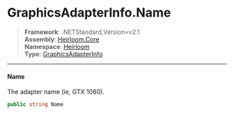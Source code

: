 # GraphicsAdapterInfo.Name

> **Framework**: .NETStandard,Version=v2.1  
> **Assembly**: [Heirloom.Core][0]  
> **Namespace**: [Heirloom][0]  
> **Type**: [GraphicsAdapterInfo][1]

--------------------------------------------------------------------------------

#### Name

The adapter name (ie, GTX 1080).

```cs
public string Name
```

[0]: ../Heirloom.Core.md
[1]: Heirloom.GraphicsAdapterInfo.md
